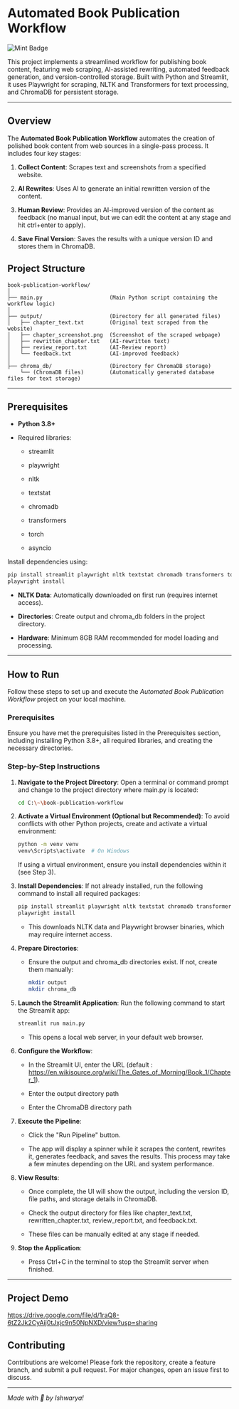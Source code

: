 
# Automated Book Publication Workflow

![Mint Badge](https://img.shields.io/badge/Workflow-Scrap%E2%9E%9FRewrite%E2%9E%9FReview%E2%9E%9FFeedback-00C897?style=flat-square&logo=notion&logoColor=white)

This project implements a streamlined workflow for publishing book content, featuring web scraping, AI-assisted rewriting, automated feedback generation, and version-controlled storage. Built with Python and Streamlit, it uses Playwright for scraping, NLTK and Transformers for text processing, and ChromaDB for persistent storage.

----------

## Overview

The **Automated Book Publication Workflow** automates the creation of polished book content from web sources in a single-pass process. It includes four key stages:

1.  **Collect Content**: Scrapes text and screenshots from a specified website.
    
2.  **AI Rewrites**: Uses AI to generate an initial rewritten version of the content.
    
3.  **Human Review**: Provides an AI-improved version of the content as feedback (no manual input, but we can edit the content at any stage and hit ctrl+enter to apply).
    
4.  **Save Final Version**: Saves the results with a unique version ID and stores them in ChromaDB.


## Project Structure

```
book-publication-workflow/
│
├── main.py                     (Main Python script containing the workflow logic)
│
├── output/                     (Directory for all generated files)
│   ├── chapter_text.txt        (Original text scraped from the website)
│   ├── chapter_screenshot.png  (Screenshot of the scraped webpage)
│   ├── rewritten_chapter.txt   (AI-rewritten text)   
│   ├── review_report.txt       (AI-Review report)    
│   └── feedback.txt            (AI-improved feedback)
│
├── chroma_db/                  (Directory for ChromaDB storage)
    └── (ChromaDB files)        (Automatically generated database files for text storage)

```

----------


## Prerequisites

-   **Python 3.8+**
    
-   Required libraries:
    
    -   streamlit
        
    -   playwright
        
    -   nltk
        
    -   textstat
        
    -   chromadb
        
    -   transformers
        
    -   torch
        
    -   asyncio
        

Install dependencies using:

```bash
pip install streamlit playwright nltk textstat chromadb transformers torch
playwright install
```

-   **NLTK Data**: Automatically downloaded on first run (requires internet access).
    
-   **Directories**: Create output and chroma_db folders in the project directory.
    
-   **Hardware**: Minimum 8GB RAM recommended for model loading and processing.
    

----------


## How to Run

Follow these steps to set up and execute the *Automated Book Publication Workflow* project on your local machine.

### Prerequisites

Ensure you have met the prerequisites listed in the Prerequisites section, including installing Python 3.8+, all required libraries, and creating the necessary directories.

### Step-by-Step Instructions

1.  **Navigate to the Project Directory**: Open a terminal or command prompt and change to the project directory where main.py is located:
    
    ```bash
    cd C:\~\book-publication-workflow
    ```
    
2.  **Activate a Virtual Environment (Optional but Recommended)**: To avoid conflicts with other Python projects, create and activate a virtual environment:
    
    ```bash
    python -m venv venv
    venv\Scripts\activate  # On Windows
    ```
    
    If using a virtual environment, ensure you install dependencies within it (see Step 3).
    
3.  **Install Dependencies**: If not already installed, run the following command to install all required packages:
    
    ```bash
    pip install streamlit playwright nltk textstat chromadb transformers torch
    playwright install
    ```
    
    -   This downloads NLTK data and Playwright browser binaries, which may require internet access.
        
4.  **Prepare Directories**:
    
    -   Ensure the output and chroma_db directories exist. If not, create them manually:
        
        ```bash
        mkdir output 
        mkdir chroma_db
        ```
        

        
5.  **Launch the Streamlit Application**: Run the following command to start the Streamlit app:
    
    ```bash
    streamlit run main.py
    ```
    
    -   This opens a local web server, in your default web browser.
        
6.  **Configure the Workflow**:
    
    -   In the Streamlit UI, enter the URL (default : https://en.wikisource.org/wiki/The_Gates_of_Morning/Book_1/Chapter_1).
        
    -   Enter the output directory path
        
    -   Enter the ChromaDB directory path
        
        
7.  **Execute the Pipeline**:
    
    -   Click the "Run Pipeline" button.
        
    -   The app will display a spinner while it scrapes the content, rewrites it, generates feedback, and saves the results. This process may take a few minutes depending on the URL and system performance.
        
8.  **View Results**:
    
    -   Once complete, the UI will show the output, including the version ID, file paths, and storage details in ChromaDB.
        
    -   Check the output directory for files like chapter_text.txt, rewritten_chapter.txt, review_report.txt, and feedback.txt.
        
    -   These files can be manually edited at any stage if needed.
        
9.  **Stop the Application**:
    
    -   Press Ctrl+C in the terminal to stop the Streamlit server when finished.
----------

## Project Demo

https://drive.google.com/file/d/1raQ8-6tZ2Jk2CyAij0tJxjc9n50NpNXD/view?usp=sharing

## Contributing

Contributions are welcome! Please fork the repository, create a feature branch, and submit a pull request. For major changes, open an issue first to discuss.

----------

*Made with 🖤 by Ishwarya!*
